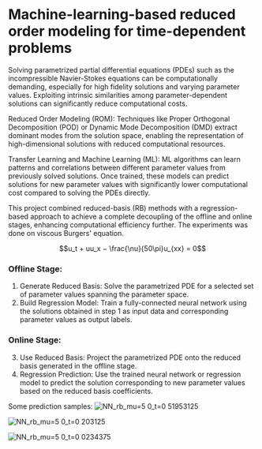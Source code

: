 # Machine-learning-based reduced order modeling for time-dependent problems

Solving parametrized partial differential equations (PDEs) such as the incompressible Navier-Stokes equations can be computationally demanding, especially for high fidelity solutions and varying parameter values. Exploiting intrinsic similarities among parameter-dependent solutions can significantly reduce computational costs.

Reduced Order Modeling (ROM): Techniques like Proper Orthogonal Decomposition (POD) or Dynamic Mode Decomposition (DMD) extract dominant modes from the solution space, enabling the representation of high-dimensional solutions with reduced computational resources.

Transfer Learning and Machine Learning (ML): ML algorithms can learn patterns and correlations between different parameter values from previously solved solutions. Once trained, these models can predict solutions for new parameter values with significantly lower computational cost compared to solving the PDEs directly.

This project combined reduced-basis (RB) methods with a regression-based approach to achieve a complete decoupling of the offline and online stages, enhancing computational efficiency further. The experiments was done on viscous Burgers' equation.

$$u_t + uu_x − \frac{\nu}{50\pi}u_{xx} = 0$$

### Offline Stage:
1. Generate Reduced Basis: Solve the parametrized PDE for a selected set of parameter values spanning the parameter space.
2. Build Regression Model: Train a fully-connected neural network using the solutions obtained in step 1 as input data and corresponding parameter values as output labels.
### Online Stage:
3. Use Reduced Basis: Project the parametrized PDE onto the reduced basis generated in the offline stage.
4. Regression Prediction: Use the trained neural network or regression model to predict the solution corresponding to new parameter values based on the reduced basis coefficients.


Some prediction samples:
![NN_rb_mu=5 0_t=0 51953125](https://github.com/nataliepham6720/ROM_pde/assets/112508461/2e5d111a-e87e-43b5-8b83-54689eaf7d06)

![NN_rb_mu=5 0_t=0 203125](https://github.com/nataliepham6720/ROM_pde/assets/112508461/c6175438-89b9-4799-b83d-37269a279837)


![NN_rb_mu=5 0_t=0 0234375](https://github.com/nataliepham6720/ROM_pde/assets/112508461/fb4c00f8-5f24-4924-9e39-c0e85dbf472f)


